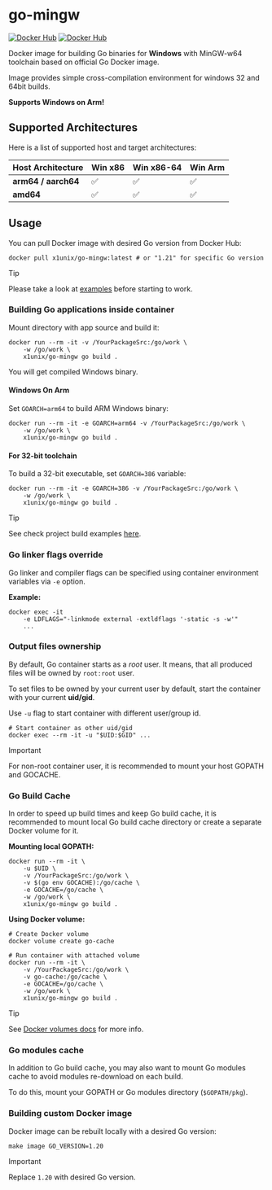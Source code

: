# go-mingw

[![Docker Hub](https://img.shields.io/docker/pulls/x1unix/go-mingw.svg)](https://hub.docker.com/r/x1unix/go-mingw)
[![Docker Hub](https://img.shields.io/docker/v/x1unix/go-mingw.svg?sort=semver)](https://hub.docker.com/r/x1unix/go-mingw)

Docker image for building Go binaries for **Windows** with MinGW-w64 toolchain based on official Go Docker image.

Image provides simple cross-compilation environment for windows 32 and 64bit builds.

**Supports Windows on Arm!**

## Supported Architectures

Here is a list of supported host and target architectures:

| Host Architecture   | Win x86 | Win x86-64 | Win Arm |
| ------------------- | ------- | ---------- | ------- |
| **arm64 / aarch64** | ✅      |  ✅        | ✅      |
| **amd64**           | ✅      |  ✅        | ✅      |

## Usage

You can pull Docker image with desired Go version from Docker Hub:

```shell
docker pull x1unix/go-mingw:latest # or "1.21" for specific Go version
```

> [!TIP]
> Please take a look at [examples](example/) before starting to work.

### Building Go applications inside container

Mount directory with app source and build it:

```shell
docker run --rm -it -v /YourPackageSrc:/go/work \
    -w /go/work \
    x1unix/go-mingw go build .
```

You will get compiled Windows binary.

#### Windows On Arm

Set `GOARCH=arm64` to build ARM Windows binary:

```shell
docker run --rm -it -e GOARCH=arm64 -v /YourPackageSrc:/go/work \
    -w /go/work \
    x1unix/go-mingw go build .
```

#### For 32-bit toolchain

To build a 32-bit executable, set `GOARCH=386` variable:

```shell
docker run --rm -it -e GOARCH=386 -v /YourPackageSrc:/go/work \
    -w /go/work \
    x1unix/go-mingw go build .
```

> [!TIP]
> See check project build examples [here](example).

### Go linker flags override

Go linker and compiler flags can be specified using container environment variables via `-e` option.

**Example:**

```shell
docker exec -it
    -e LDFLAGS="-linkmode external -extldflags '-static -s -w'"
    ...
```

### Output files ownership

By default, Go container starts as a *root* user. It means, that all produced files
will be owned by `root:root` user.

To set files to be owned by your current user by default, start the container with your current **uid/gid**.

Use `-u` flag to start container with different user/group id.

```shell
# Start container as other uid/gid
docker exec --rm -it -u "$UID:$GID" ...
```

> [!IMPORTANT]
> For non-root container user, it is recommended to mount your host GOPATH and GOCACHE.

### Go Build Cache

In order to speed up build times and keep Go build cache, it is recommended to mount local Go build cache directory or create a separate Docker volume for it.

**Mounting local GOPATH:**

```shell
docker run --rm -it \
    -u $UID \
    -v /YourPackageSrc:/go/work \
    -v $(go env GOCACHE):/go/cache \
    -e GOCACHE=/go/cache \
    -w /go/work \
    x1unix/go-mingw go build .
```

**Using Docker volume:**

```shell
# Create Docker volume
docker volume create go-cache

# Run container with attached volume
docker run --rm -it \
    -v /YourPackageSrc:/go/work \
    -v go-cache:/go/cache \
    -e GOCACHE=/go/cache \
    -w /go/work \
    x1unix/go-mingw go build .
```

> [!TIP]
> See [Docker volumes docs](https://docs.docker.com/storage/volumes/) for more info.

### Go modules cache

In addition to Go build cache, you may also want to mount Go modules cache 
to avoid modules re-download on each build.

To do this, mount your GOPATH or Go modules directory (`$GOPATH/pkg`).

### Building custom Docker image

Docker image can be rebuilt locally with a desired Go version:

```shell
make image GO_VERSION=1.20
```

> [!IMPORTANT]
> Replace `1.20` with desired Go version.
